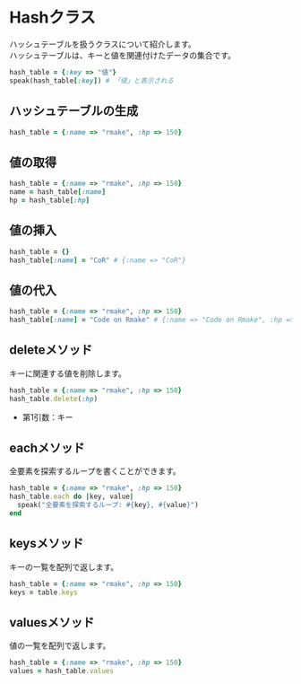 # Hashクラス

ハッシュテーブルを扱うクラスについて紹介します。  
ハッシュテーブルは、キーと値を関連付けたデータの集合です。  

```ruby
hash_table = {:key => "値"}
speak(hash_table[:key]) # 「値」と表示される
```

## ハッシュテーブルの生成

```ruby
hash_table = {:name => "rmake", :hp => 150}
```

## 値の取得

```ruby
hash_table = {:name => "rmake", :hp => 150}
name = hash_table[:name]
hp = hash_table[:hp]
```

## 値の挿入

```ruby
hash_table = {}
hash_table[:name] = "CoR" # {:name => "CoR"}
```

## 値の代入

```ruby
hash_table = {:name => "rmake", :hp => 150}
hash_table[:name] = "Code on Rmake" # {:name => "Code on Rmake", :hp => 150}
```

## deleteメソッド

キーに関連する値を削除します。

```ruby
hash_table = {:name => "rmake", :hp => 150}
hash_table.delete(:hp)
```

* 第1引数：キー

## eachメソッド

全要素を探索するループを書くことができます。

```ruby
hash_table = {:name => "rmake", :hp => 150}
hash_table.each do |key, value|
  speak("全要素を探索するループ: #{key}, #{value}")
end
```

## keysメソッド

キーの一覧を配列で返します。  

```ruby
hash_table = {:name => "rmake", :hp => 150}
keys = table.keys
```

## valuesメソッド

値の一覧を配列で返します。

```ruby
hash_table = {:name => "rmake", :hp => 150}
values = hash_table.values
```

